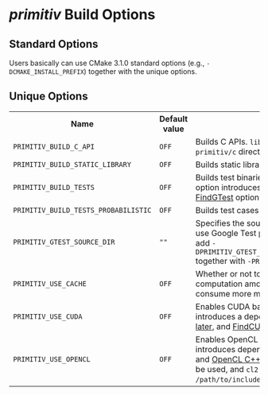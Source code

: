 *primitiv* Build Options
=========================


Standard Options
----------------

Users basically can use CMake 3.1.0 standard options
(e.g., `-DCMAKE_INSTALL_PREFIX`) together with the unique options.


Unique Options
--------------

<table>
  <tbody>
    <tr>
    <tr>
      <th>Name</th>
      <th>Default value</th>
      <th>Description</th>
    </tr>
      <td><code>PRIMITIV_BUILD_C_API</code></td>
      <td><code>OFF</code></td>
      <td>
        Builds C APIs.
        <code>libprimitiv_c</code> library file and headers in the
        <code>primitiv/c</code> directory will also be installed.
      </td>
    </tr>
    <tr>
      <td><code>PRIMITIV_BUILD_STATIC_LIBRARY</code></td>
      <td><code>OFF</code></td>
      <td>Builds static libraries instead of shared objects.</td>
    </tr>
    <tr>
      <td><code>PRIMITIV_BUILD_TESTS</code></td>
      <td><code>OFF</code></td>
      <td>
        Builds test binaries and generates <code>make test</code> command.
        This option introduces a dependency to the
        <a href="https://github.com/google/googletest">Google Test</a>, and
        <a href="https://cmake.org/cmake/help/v3.1/module/FindGTest.html">FindGTest</a>
        options can also be used.
      </td>
    </tr>
      <td><code>PRIMITIV_BUILD_TESTS_PROBABILISTIC</code></td>
      <td><code>OFF</code></td>
      <td>Builds test cases that probabilistically fails.</td>
    </tr>
    <tr>
      <td><code>PRIMITIV_GTEST_SOURCE_DIR</code></td>
      <td><code>""</code></td>
      <td>
        Specifies the source directory of Google Test. If you want to use
        Google Test provided from Debian/Ubuntu repository, add
        <code>-DPRIMITIV_GTEST_SOURCE_DIR=/usr/src/googletest/googletest</code>
        together with <code>-PRIMITIV_BUILD_TESTS=ON</code> option.
      </td>
    </tr>
    <tr>
      <td><code>PRIMITIV_USE_CACHE</code></td>
      <td><code>OFF</code></td>
      <td>
        Whether or not to use cached values to prevent increasing computation
        amount.
        Libraries built with this flag will tend to consume more memory.
      </td>
    </tr>
    <tr>
      <td><code>PRIMITIV_USE_CUDA</code></td>
      <td><code>OFF</code></td>
      <td>
        Enables CUDA backend (<code>devices::CUDA</code> class).
        This option introduces a dependency to the
        <a href="https://developer.nvidia.com/cuda-toolkit">NVIDIA CUDA Toolkit v7.5 or later</a>,
        and
        <a href="https://cmake.org/cmake/help/v3.1/module/FindCUDA.html">FindCUDA</a>
        options can also be used.
      </td>
    </tr>
    <tr>
      <td><code>PRIMITIV_USE_OPENCL</code></td>
      <td><code>OFF</code></td>
      <td>
        Enables OpenCL backend(<code>devices::OpenCL</code> class).
        This option introduces dependencies to an
        <a href="https://www.khronos.org/opencl/">OpenCL v1.2</a> implementation and
        <a href="http://github.khronos.org/OpenCL-CLHPP/">OpenCL C++ Bindings v2</a>.
        <a href="https://cmake.org/cmake/help/v3.1/module/FindOpenCL.html">FindOpenCL</a>
        options can also be used, and <code>cl2.hpp</code> should be found in
        <code>/path/to/include/CL</code>.
      </td>
    </tr>
  </tbody>
</table>
